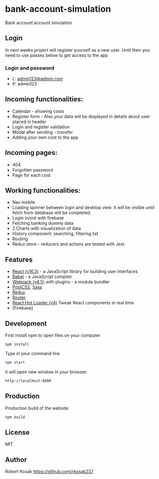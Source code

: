 #  bank-account-simulation

Bank account account simulation


## Login

In next weeks project will register yourself as a new user. Until then you need to use passes below to get access to the app

### Login and password
* L: admin123@admin.com
* P: admin123

## Incoming functionalities:
* Calendar - showing costs
* Register form - Also your data will be displayed in details about user placed in header
* Login and register validation
* Modal after sending - transfer
* Adding your own cost to the app

## Incoming pages:
* 404
* Forgotten password
* Page for each cost


## Working functionalities:
* Nav mobile
* Loading spinner between login and desktop view. It will be visible until fetch from database will be completed.
* Login in/out with firebase
* Fetching banking dummy data
* 2 Charts with visualization of data
* History component: searching, filtering list
* Routing
* Redux store - reducers and actions are tested with Jest

## Features
* [React (v16.3)](https://reactjs.org) - a JavaScript library for building user interfaces
* [Babel](https://babeljs.io) - a JavaScript compiler
* [Webpack (v4.5)](https://webpack.js.org) with plugins - a module bundler
* [PostCSS](https://github.com/postcss/postcss), [Sass](https://sass-lang.com)
* [Redux](https://github.com/reduxjs/react-redux)
* [Router](https://github.com/ReactTraining/react-router)
* [React Hot Loader (v4)](https://github.com/gaearon/react-hot-loader) Tweak React components in real time
* [Firebase]


## Development

First install npm to open files on your computer

```
npm install
```

Type in your command line

```e.g bash
npm start
```

It will open new window in your browser:

```bash
http://localhost:8080
```

## Production

Production build of the website:

```bash
npm build
```

## License

MIT

## Author

Robert Kosak https://github.com/rkosak237